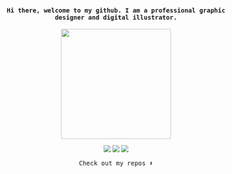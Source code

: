 
<h4 align="center"><samp>Hi there, welcome to my github. I am a professional graphic designer and digital illustrator.</samp></h4>

<p align="center">
  <img width="250" src="https://camo.githubusercontent.com/32a1c05d689a7b80ec2566e81b9d257ef5854287f65fa14bd82cec278fdf968e/68747470733a2f2f692e696d6775722e636f6d2f383430623050582e676966">
</p>


<p align="center">
<a href= "https://dev.to/whienus"><img src="https://img.icons8.com/windows/32/000000/dev.png"/></a>
<a href= "https://twitter.com/whienus"><img src="https://img.icons8.com/material-outlined/32/000000/twitter.png"/></a>
<a href= "https://ko-fi.com/whienus"><img src="https://img.icons8.com/pastel-glyph/32/000000/like--v1.png"/></a>
</p>

<p align="center"><samp>
Check out my repos ⬇️  
  </samp>
</p>

<!-- ![](https://visitor-badge.glitch.me/badge?page_id=ari-hacks.ari-hacks)
 -->
<!--
**ari-hacks/ari-hacks** is a ✨ _special_ ✨ repository because its `README.md` (this file) appears on your GitHub profile.

Here are some ideas to get you started:

- 🔭 I’m currently working on ...
- 🌱 I’m currently learning ...
- 👯 I’m looking to collaborate on ...
- 🤔 I’m looking for help with ...
- 💬 Ask me about ...
- 📫 How to reach me: ...
- 😄 Pronouns: ...
- ⚡ Fun fact: ...
-->
